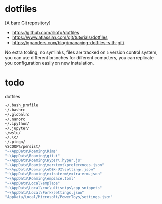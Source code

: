 # dotfiles

[A bare Git repository]

- <https://github.com/rhofp/dotfiles>
- <https://www.atlassian.com/git/tutorials/dotfiles>
- <https://gpanders.com/blog/managing-dotfiles-with-git/>

No extra tooling, no symlinks, files are tracked on a version control system, you can use different branches for different computers, you can replicate you configuration easily on new installation.



# todo

dotfiles

```sh
~/.bash_profile
~/.bashrc
~/.globalrc
~/.nanorc
~/.ipython/
~/.jupyter/
~/wslu/
~/.lc/
~/.picgo/
%SCOOP%/persist/
"~\AppData\Roaming\Rime"
"~\AppData\Roaming\gitui"
"~\AppData\Roaming\Hyper\.hyper.js"
"~\AppData\Roaming\marktext\preferences.json"
"~\AppData\Roaming\eDEX-UI\settings.json"
"~\AppData\Roaming\extraterm\extraterm.json"
"~\AppData\Roaming\emplace.toml"
"~\AppData\Local\emplace"
"~\AppData\Local\coc\ultisnips\cpp.snippets"
"~\AppData\Local\Fork\settings.json"
"AppData/Local/Microsoft/PowerToys/settings.json"
```

